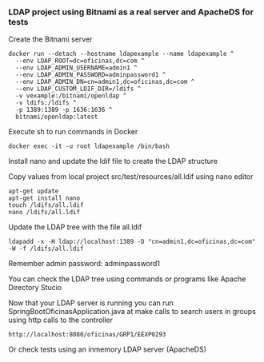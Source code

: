 <h3>LDAP project using Bitnami as a real server and ApacheDS for tests</h3>

<p>Create the Bitnami server</p>


```
docker run --detach --hostname ldapexample --name ldapexample ^
  --env LDAP_ROOT=dc=oficinas,dc=com ^
  --env LDAP_ADMIN_USERNAME=admin1 ^
  --env LDAP_ADMIN_PASSWORD=adminpassword1 ^
  --env LDAP_ADMIN_DN=cn=admin1,dc=oficinas,dc=com ^
  --env LDAP_CUSTOM_LDIF_DIR=/ldifs ^
  -v vexample:/bitnami/openldap ^
  -v ldifs:/ldifs ^
  -p 1389:1389 -p 1636:1636 ^
  bitnami/openldap:latest
```

Execute sh to run commands in Docker

```
docker exec -it -u root ldapexample /bin/bash
```

<p>Install nano and update the ldif file to create the LDAP structure</p>
<p>Copy values from local project src/test/resources/all.ldif using nano editor</p>


```
apt-get update
apt-get install nano
touch /ldifs/all.ldif
nano /ldifs/all.ldif
```

<p>Update the LDAP tree with the file all.ldif</p>

```
ldapadd -x -H ldap://localhost:1389 -D "cn=admin1,dc=oficinas,dc=com" -W -f /ldifs/all.ldif
```
<p>Remember admin password: adminpassword1</p>

<p>You can check the LDAP tree using commands or programs like Apache Directory Stucio</p>
<p>Now that your LDAP server is running you can run SpringBootOficinasApplication.java at make calls to search users in groups using http calls to the controller<p>

```
http://localhost:8080/oficinas/GRP1/EEXP0293
```

Or check tests using an inmemory LDAP server (ApacheDS)
